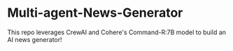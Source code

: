 # Multi-agent-News-Generator

This repo leverages CrewAI and Cohere's Command-R:7B model to build an AI news generator!
